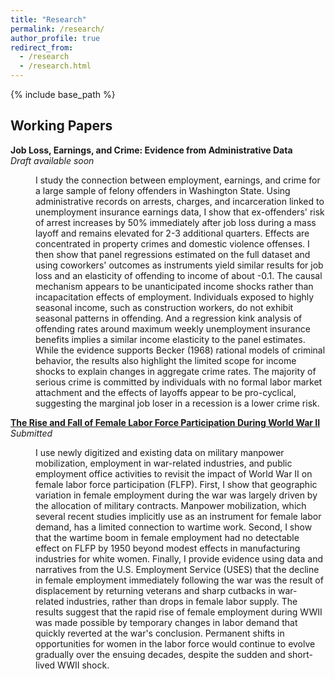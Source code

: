 ```yaml
---
title: "Research"
permalink: /research/
author_profile: true
redirect_from:
  - /research
  - /research.html
---
```


{% include base_path %}

## Working Papers

**Job Loss, Earnings, and Crime: Evidence from Administrative Data**  
*Draft available soon*
<dl><dt></dt><dd>I study the connection between employment, earnings, and crime for a large sample of felony offenders in Washington State. Using administrative records on arrests, charges, and incarceration linked to unemployment insurance earnings data, I show that ex-offenders' risk of arrest increases by 50% immediately after job loss during a mass layoff and remains elevated for 2-3 additional quarters. Effects are concentrated in property crimes and domestic violence offenses. I then show that panel regressions estimated on the full dataset and using coworkers' outcomes as instruments yield similar results for job loss and an elasticity of offending to income of about -0.1. The causal mechanism appears to be unanticipated income shocks rather than incapacitation effects of employment. Individuals exposed to highly seasonal income, such as construction workers, do not exhibit seasonal patterns in offending. And a regression kink analysis of offending rates around maximum weekly unemployment insurance benefits implies a similar income elasticity to the panel estimates. While the evidence supports Becker (1968) rational models of criminal behavior, the results also highlight the limited scope for income shocks to explain changes in aggregate crime rates. The majority of serious crime is committed by individuals with no formal labor market attachment and the effects of layoffs appear to be pro-cyclical, suggesting the marginal job loser in a recession is a lower crime risk.</dd></dl>

[**The Rise and Fall of Female Labor Force Participation During World War II**](/files/ekr_flfp_wwii.pdf)  
*Submitted*  
<dl><dt></dt><dd>I use newly digitized and existing data on military manpower mobilization, employment in war-related industries, and public employment office activities to revisit the impact of World War II on female labor force participation (FLFP). First, I show that geographic variation in female employment during the war was largely driven by the allocation of military contracts. Manpower mobilization, which several recent studies implicitly use as an instrument for female labor demand, has a limited connection to wartime work. Second, I show that the wartime boom in female employment had no detectable effect on FLFP by 1950 beyond modest effects in manufacturing industries for white women. Finally, I provide evidence using data and narratives from the U.S. Employment Service (USES) that the decline in female employment immediately following the war was the result of displacement by returning veterans and sharp cutbacks in war-related industries, rather than drops in female labor supply. The results suggest that the rapid rise of female employment during WWII was made possible by temporary changes in labor demand that quickly reverted at the war's conclusion. Permanent shifts in opportunities for women in the labor force would continue to evolve gradually over the ensuing decades, despite the sudden and short-lived WWII shock.</dd></dl>
